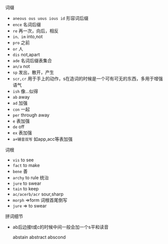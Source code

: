 词缀
  - `aneous ous uous ious id` 形容词后缀
  - `ence` 名词后缀
  - `re` 再一次，向后，相反
  - `in、im` into,not
  - `pro` 之前
  - `or` 人
  - `dis` not,apart
  - `ade` 名词后缀表集合
  - `an/a` not
  - `sp` 发出，散开，产生
  - `scr,cr` 用于手上的动作，s在造词的时候是一个可有可无的东西，多用于增强语气
  - `ish` 像...似得
  - `ab` away
  - `ad` 加强
  - `con` 一起
  - `per` through away
  - `e` 表加强
  - `de` off
  - `ex` 表加强
  - `a+辅音双写` 如app,acc等表加强

词根
  - `vis` to see
  - `fact` to make
  - `bene` 善
  - `archy` to rule 统治
  - `jure` to swear
  - `tain` to keep
  - `ac/acerb/acr` sour,sharp
  - `morph` =>form 词根首尾倒写
  - `jure` => to swear

拼词细节
  - ab后边接t或c的时候中间一般会加一个s平和读音

    abstain abstract abscond
